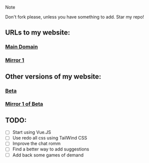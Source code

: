 > [!NOTE]
> Don't fork please, unless you have something to add. Star my repo! 

## URLs to my website:
### [Main Domain](https://jackpurrin.me/)  

### [Mirror 1](https://jackpurrin-me.pages.dev)

## Other versions of my website:  
### [Beta](https://dev.jackpurrin.me/)  

### [Mirror 1 of Beta](https://dev-jackpurrin-me.pages.dev)

## TODO:

- [ ] Start using Vue.JS
- [ ] Use redo all css using TailWind CSS
- [ ] Improve the chat romm
- [ ] Find a better way to add suggestions
- [ ] Add back some games of demand
